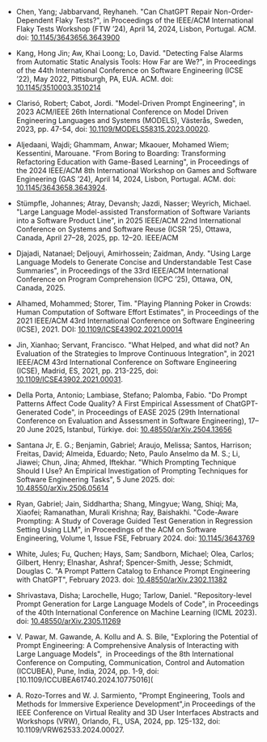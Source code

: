 * Chen, Yang; Jabbarvand, Reyhaneh. "Can ChatGPT Repair Non-Order-Dependent Flaky Tests?", in Proceedings of the IEEE/ACM International Flaky Tests Workshop (FTW ’24), April 14, 2024, Lisbon, Portugal. ACM. doi: [10.1145/3643656.3643900](https://doi.org/10.1145/3643656.3643900)

* Kang, Hong Jin; Aw, Khai Loong; Lo, David. "Detecting False Alarms from Automatic Static Analysis Tools: How Far are We?", in Proceedings of the 44th International Conference on Software Engineering (ICSE ’22), May 2022, Pittsburgh, PA, EUA. ACM. doi: [10.1145/3510003.3510214](https://dl.acm.org/doi/abs/10.1145/3510003.3510214)

* Clarisó, Robert; Cabot, Jordi. "Model-Driven Prompt Engineering", in 2023 ACM/IEEE 26th International Conference on Model Driven Engineering Languages and Systems (MODELS), Västerås, Sweden, 2023, pp. 47-54, doi: [10.1109/MODELS58315.2023.00020](https://doi.ieeecomputersociety.org/10.1109/MODELS58315.2023.00020).

* Aljedaani, Wajdi; Ghammam, Anwar; Mkaouer, Mohamed Wiem; Kessentini, Marouane. "From Boring to Boarding: Transforming Refactoring Education with Game-Based Learning", in Proceedings of the 2024 IEEE/ACM 8th International Workshop on Games and Software Engineering (GAS ’24), April 14, 2024, Lisbon, Portugal. ACM. doi: [10.1145/3643658.3643924](https://doi.org/10.1145/3643658.3643924).

* Stümpfle, Johannes; Atray, Devansh; Jazdi, Nasser; Weyrich, Michael. "Large Language Model-assisted Transformation of Software Variants into a Software Product Line", in 2025 IEEE/ACM 22nd International Conference on Systems and Software Reuse (ICSR ’25), Ottawa, Canada, April 27–28, 2025, pp. 12–20. IEEE/ACM

* Djajadi, Natanael; Deljouyi, Amirhossein; Zaidman, Andy. "Using Large Language Models to Generate Concise and Understandable Test Case Summaries", in Proceedings of the 33rd IEEE/ACM International Conference on Program Comprehension (ICPC ’25), Ottawa, ON, Canada, 2025.

* Alhamed, Mohammed; Storer, Tim. "Playing Planning Poker in Crowds: Human Computation of Software Effort Estimates", in Proceedings of the 2021 IEEE/ACM 43rd International Conference on Software Engineering (ICSE), 2021. DOI: [10.1109/ICSE43902.2021.00014](https://doi.org/10.1109/ICSE43902.2021.00014)

* Jin, Xianhao; Servant, Francisco. "What Helped, and what did not? An Evaluation of the Strategies to Improve Continuous Integration", in 2021 IEEE/ACM 43rd International Conference on Software Engineering (ICSE), Madrid, ES, 2021, pp. 213-225, doi: [10.1109/ICSE43902.2021.00031](https://ieeexplore.ieee.org/document/9401965).

* Della Porta, Antonio; Lambiase, Stefano; Palomba, Fabio. "Do Prompt Patterns Affect Code Quality? A First Empirical Assessment of ChatGPT-Generated Code", in Proceedings of EASE 2025 (29th International Conference on Evaluation and Assessment in Software Engineering), 17–20 June 2025, Istanbul, Türkiye. doi: [10.48550/arXiv.2504.13656](https://doi.org/10.48550/arXiv.2504.13656)

* Santana Jr, E. G.; Benjamin, Gabriel; Araujo, Melissa; Santos, Harrison; Freitas, David; Almeida, Eduardo; Neto, Paulo Anselmo da M. S.; Li, Jiawei; Chun, Jina; Ahmed, Iftekhar. "Which Prompting Technique Should I Use? An Empirical Investigation of Prompting Techniques for Software Engineering Tasks", 5 June 2025. doi: [10.48550/arXiv.2506.05614](https://doi.org/10.48550/arXiv.2506.05614)

* Ryan, Gabriel; Jain, Siddhartha; Shang, Mingyue; Wang, Shiqi; Ma, Xiaofei; Ramanathan, Murali Krishna; Ray, Baishakhi. "Code-Aware Prompting: A Study of Coverage Guided Test Generation in Regression Setting Using LLM", in Proceedings of the ACM on Software Engineering, Volume 1, Issue FSE, February 2024. doi: [10.1145/3643769](https://doi.org/10.1145/3643769)

* White, Jules; Fu, Quchen; Hays, Sam; Sandborn, Michael; Olea, Carlos; Gilbert, Henry; Elnashar, Ashraf; Spencer-Smith, Jesse; Schmidt, Douglas C. "A Prompt Pattern Catalog to Enhance Prompt Engineering with ChatGPT", February 2023. doi: [10.48550/arXiv.2302.11382](https://doi.org/10.48550/arXiv.2302.11382)

* Shrivastava, Disha; Larochelle, Hugo; Tarlow, Daniel. "Repository-level Prompt Generation for Large Language Models of Code", in Proceedings of the 40th International Conference on Machine Learning (ICML 2023). doi: [10.48550/arXiv.2305.11269](https://doi.org/10.48550/arXiv.2305.11269)

* V. Pawar, M. Gawande, A. Kollu and A. S. Bile, "Exploring the Potential of Prompt Engineering: A Comprehensive Analysis of Interacting with Large Language Models",  in Proceedings of the 8th International Conference on Computing, Communication, Control and Automation (ICCUBEA), Pune, India, 2024, pp. 1-9, doi:[10.1109/ICCUBEA61740.2024.10775016](

* A. Rozo-Torres and W. J. Sarmiento, "Prompt Engineering, Tools and Methods for Immersive Experience Development",in Proceedings of the IEEE Conference on Virtual Reality and 3D User Interfaces Abstracts and Workshops (VRW), Orlando, FL, USA, 2024, pp. 125-132, doi: 10.1109/VRW62533.2024.00027.
